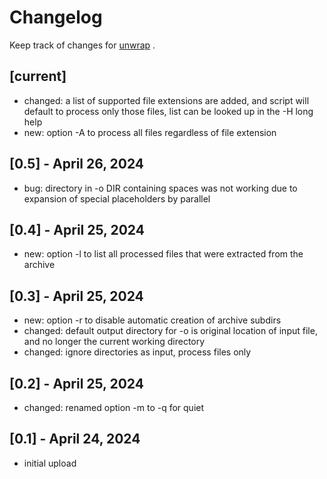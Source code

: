 # Changelog

Keep track of changes for [unwrap](https://github.com/thingsiplay/unwrap) .

## [current]

- changed: a list of supported file extensions are added, and script will
  default to process only those files, list can be looked up in the -H long help
- new: option -A to process all files regardless of file extension

## [0.5] - April 26, 2024

- bug: directory in -o DIR containing spaces was not working due to expansion
  of special placeholders by parallel

## [0.4] - April 25, 2024

- new: option -l to list all processed files that were extracted from the
  archive

## [0.3] - April 25, 2024

- new: option -r to disable automatic creation of archive subdirs
- changed: default output directory for -o is original location of input file,
  and no longer the current working directory
- changed: ignore directories as input, process files only

## [0.2] - April 25, 2024

- changed: renamed option -m to -q for quiet

## [0.1] - April 24, 2024

- initial upload
